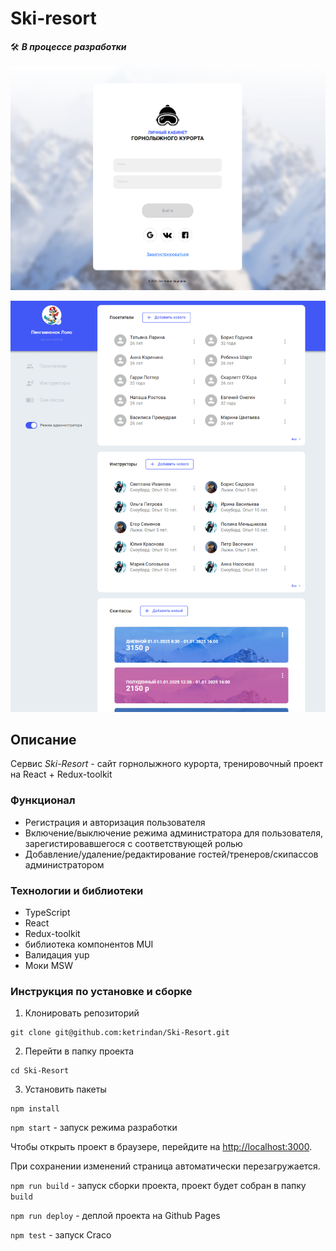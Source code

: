 # Ski-resort
🛠️ ***В процессе разработки***

![image](https://raw.githubusercontent.com/ketrindan/Ski-Resort/main/src/images/image.png)

![image](https://raw.githubusercontent.com/ketrindan/Ski-Resort/main/src/images/image2.png)

## **Описание**
Сервис *Ski-Resort* - сайт горнолыжного курорта, тренировочный проект на React + Redux-toolkit

### **Функционал**
* Регистрация и авторизация пользователя
* Включение/выключение режима администратора для пользователя, зарегистировавшегося с соответствующей ролью
* Добавление/удаление/редактирование гостей/тренеров/скипассов администратором

### **Технологии и библиотеки**
* TypeScript
* React
* Redux-toolkit
* библиотека компонентов MUI
* Валидация yup
* Моки MSW

<!-- 
### **Ссылка на проект**
[Проект на GitHub Pages](https://ketrindan.github.io/Stellar-Burgers/) -->

### **Инструкция по установке и сборке**
1. Клонировать репозиторий
```
git clone git@github.com:ketrindan/Ski-Resort.git
```
2. Перейти в папку проекта
```
cd Ski-Resort
```
3. Установить пакеты
```
npm install
```


`npm start` - запуск режима разработки

Чтобы открыть проект в браузере, перейдите на [http://localhost:3000](http://localhost:3000).

При сохранении изменений страница автоматически перезагружается.


`npm run build` - запуск сборки проекта, проект будет собран в папку `build`

`npm run deploy` - деплой проекта на Github Pages

`npm test` - запуск Craco
